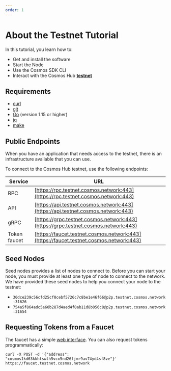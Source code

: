 ```yaml
---
order: 1
---
```


# About the Testnet Tutorial 

In this tutorial, you learn how to:

- Get and install the software
- Start the Node
- Use the Cosmos SDK CLI
- Interact with the Cosmos Hub [**testnet**](index.md)

## Requirements

* [curl](https://github.com/curl/curl)
* [git](https://git-scm.com/)
* [Go](https://golang.org/) (version 1.15 or higher)
* [jq](https://github.com/stedolan/jq)
* [make](https://en.wikipedia.org/wiki/Make_(software))


## Public Endpoints

When you have an application that needs access to the testnet, there is an infrastructure available that you can use.

To connect to the Cosmos Hub testnet, use the following endpoints:

| Service      | URL                                                                                    |
| ------------ | -------------------------------------------------------------------------------------- |
| RPC          | [https://rpc.testnet.cosmos.network:443](https://rpc.testnet.cosmos.network:443)       |
| API          | [https://api.testnet.cosmos.network:443](https://api.testnet.cosmos.network:443)       |
| gRPC         | [https://grpc.testnet.cosmos.network:443](https://grpc.testnet.cosmos.network:443)     |
| Token faucet | [https://faucet.testnet.cosmos.network:443](https://faucet.testnet.cosmos.network:443) |

## Seed Nodes

Seed nodes provides a list of nodes to connect to. Before you can start your node, you must provide at least one type of node to connect to the network. We have provided these seed nodes to help you connect your node to the testnet:

* `30dce239c56cfd25cf0cebf5726c7c8be1e46f66@p2p.testnet.cosmos.network:31626`
* `754a5f864adc5a60b287d4aed4f0ab11d8b056c8@p2p.testnet.cosmos.network:31654`

## Requesting Tokens from a Faucet

The faucet has a simple [web interface](https://faucet.testnet.cosmos.network). You can also request tokens programmatically:

```
curl -X POST -d '{"address": "cosmos1kd63kkhtswlh5vcx5nd26fjmr9av74yd4sf8ve"}' https://faucet.testnet.cosmos.network
```

